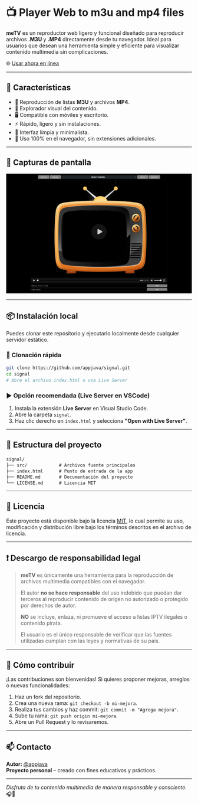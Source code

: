 # 📺 Player Web to m3u and mp4 files

**meTV** es un reproductor web ligero y funcional diseñado para reproducir archivos **.M3U** y **.MP4** directamente desde tu navegador. Ideal para usuarios que desean una herramienta simple y eficiente para visualizar contenido multimedia sin complicaciones.

🌐 [Usar ahora en línea](https://appjava.github.io/metv/)

---

## 🚀 Características

- 📁 Reproducción de listas **M3U** y archivos **MP4**.
- 🔎 Explorador visual del contenido.
- 🖥️ Compatible con móviles y escritorio.
- ⚡ Rápido, ligero y sin instalaciones.
- 🌙 Interfaz limpia y minimalista.
- 🧩 Uso 100% en el navegador, sin extensiones adicionales.

---

## 📸 Capturas de pantalla

![alt text](src/img/meTV.png "meTV Player")

---

## 📦 Instalación local

Puedes clonar este repositorio y ejecutarlo localmente desde cualquier servidor estático.

### 🔧 Clonación rápida

```bash
git clone https://github.com/appjava/signal.git
cd signal
# Abre el archivo index.html o usa Live Server
```

### ▶️ Opción recomendada (Live Server en VSCode)

1. Instala la extensión **Live Server** en Visual Studio Code.
2. Abre la carpeta `signal`.
3. Haz clic derecho en `index.html` y selecciona **"Open with Live Server"**.

---

## 📂 Estructura del proyecto

```
signal/
├── src/            # Archivos fuente principales
├── index.html      # Punto de entrada de la app
├── README.md       # Documentación del proyecto
└── LICENSE.md      # Licencia MIT
```

---

## 📜 Licencia

Este proyecto está disponible bajo la licencia [MIT](LICENSE.md), lo cual permite su uso, modificación y distribución libre bajo los términos descritos en el archivo de licencia.

---

## ❗ Descargo de responsabilidad legal

> **meTV** es únicamente una herramienta para la reproducción de archivos multimedia compatibles con el navegador.  
>  
> El autor **no se hace responsable** del uso indebido que puedan dar terceros al reproducir contenido de origen no autorizado o protegido por derechos de autor.  
>  
> **NO** se incluye, enlaza, ni promueve el acceso a listas IPTV ilegales o contenido pirata.  
>  
> El usuario es el único responsable de verificar que las fuentes utilizadas cumplan con las leyes y normativas de su país.

---

## 🤝 Cómo contribuir

¡Las contribuciones son bienvenidas! Si quieres proponer mejoras, arreglos o nuevas funcionalidades:

1. Haz un fork del repositorio.
2. Crea una nueva rama: `git checkout -b mi-mejora`.
3. Realiza tus cambios y haz commit: `git commit -m "Agrega mejora"`.
4. Sube tu rama: `git push origin mi-mejora`.
5. Abre un Pull Request y lo revisaremos.

---

## 📫 Contacto

**Autor:** [@appjava](https://github.com/appjava)  
**Proyecto personal** – creado con fines educativos y prácticos.

---

_Disfruta de tu contenido multimedia de manera responsable y consciente._ 🎧📡
